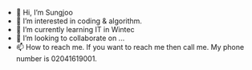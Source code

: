 - 👋 Hi, I’m Sungjoo
- 👀 I’m interested in coding & algorithm.
- 🌱 I’m currently learning IT in Wintec
- 💞️ I’m looking to collaborate on ...
- 📫 How to reach me. If you want to reach me then call me. My phone number is 02041619001.

<!---
Sungjoo1976/Sungjoo1976 is a ✨ special ✨ repository because its `README.md` (this file) appears on your GitHub profile.
You can click the Preview link to take a look at your changes.
--->
